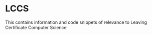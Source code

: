 # LCCS

This contains information and code snippets of relevance to Leaving Certificate Computer Science
